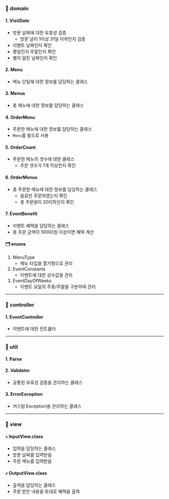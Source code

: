 ##

### 📁 domain

#### 1. VisitDate

- 방문 날짜에 대한 유효성 검증
    - 방문 날이 1이상 31일 이하인지 검증
- 이벤트 날짜인지 확인
- 평일인지 주말인지 확인
- 별이 달린 날짜인지 확인

#### 2. Menu

- 메뉴 단일에 대한 정보를 담당하는 클래스

#### 3. Menus

- 총 메뉴에 대한 정보를 담당하는 클래스

#### 4. OrderMenu

- 주문한 메뉴에 대한 정보를 담당하는 클래스
- `Menu`를 필드로 사용

#### 5. OrderCount

- 주문한 메뉴의 갯수에 대한 클래스
    - 주문 갯수가 1개 이상인지 확인

#### 6. OrderMenus

- 총 주문한 메뉴에 대한 정보를 담당하는 클래스
    - 음료만 주문하였는지 확인
    - 총 주문량이 20이하인지 확인

#### 7. EventBenefit

- 이벤트 혜택을 담당하는 클래스
- 총 주문 금액이 10000원 이상이면 혜택 계산

#### 🗂️ enums

1. MenuType
    - 메뉴 타입을 열거형으로 관리
2. EventConstants
    - 이벤트에 대한 상수값을 관리
3. EventDayOfWeeks
    - 이벤트 요일의 주중/주말을 구분하여 관리

<hr/>

### 📁 controller

#### 1. EventController

- 이벤트에 대한 컨트롤러

<hr/>

### 📁 util

#### 1. Parse

#### 2. Validator

- 공통된 유효성 검증을 관리하는 클래스

#### 3. ErrorException

- 커스텀 Exception을 관리하는 클래스

<hr/>

### 📁 view

#### ⤵️ InputView.class

- 입력을 담당하는 클래스
- 방문 날짜를 입력받음
- 주문 메뉴를 입력받음

#### ⤴️ OutputView.class

- 출력을 담당하는 클래스
- 주문 받은 내용을 토대로 혜택을 출력